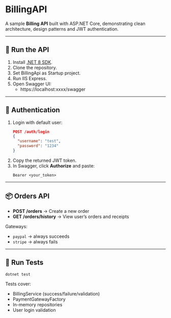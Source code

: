 # BillingAPI

A sample **Billing API** built with ASP.NET Core, demonstrating clean architecture, design patterns and JWT authentication.

---

## 🚀 Run the API
1. Install [.NET 8 SDK](https://dotnet.microsoft.com/download/dotnet/8.0).
2. Clone the repository.
3. Set BillingApi as Startup project.
4. Run IIS Express.
5. Open Swagger UI:
   - https://localhost:xxxx/swagger

---

## 🔑 Authentication
1. Login with default user:
   ```json
   POST /auth/login
   {
     "username": "test",
     "password": "1234"
   }
   ```
2. Copy the returned JWT token.
3. In Swagger, click **Authorize** and paste:
   ```
   Bearer <your_token>
   ```

---

## 📦 Orders API
- **POST /orders** → Create a new order
- **GET /orders/history** → View user’s orders and receipts

Gateways:
- `paypal` → always succeeds
- `stripe` → always fails

---

## 🧪 Run Tests
```bash
dotnet test
```

Tests cover:
- BillingService (success/failure/validation)
- PaymentGatewayFactory
- In-memory repositories
- User login validation
